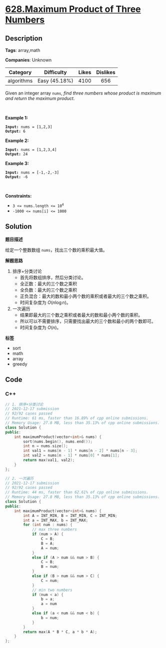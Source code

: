 # [628.Maximum Product of Three Numbers](https://leetcode.com/problems/maximum-product-of-three-numbers/description/)

## Description

**Tags**: array,math

**Companies**: Unknown

|  Category  |  Difficulty   | Likes | Dislikes |
| :--------: | :-----------: | :---: | :------: |
| algorithms | Easy (45.18%) | 4100  |   656    |

<p>Given an integer array <code>nums</code>, <em>find three numbers whose product is maximum and return the maximum product</em>.</p>
<p>&nbsp;</p>
<p><strong class="example">Example 1:</strong></p>
<pre><code><strong>Input:</strong> nums = [1,2,3]
<strong>Output:</strong> 6</code></pre><p><strong class="example">Example 2:</strong></p>
<pre><code><strong>Input:</strong> nums = [1,2,3,4]
<strong>Output:</strong> 24</code></pre><p><strong class="example">Example 3:</strong></p>
<pre><code><strong>Input:</strong> nums = [-1,-2,-3]
<strong>Output:</strong> -6</code></pre>
<p>&nbsp;</p>
<p><strong>Constraints:</strong></p>
<ul>
  <li><code>3 &lt;= nums.length &lt;=&nbsp;10<sup>4</sup></code></li>
  <li><code>-1000 &lt;= nums[i] &lt;= 1000</code></li>
</ul>

## Solution

**题目描述**

给定一个整数数组 `nums`，找出三个数的乘积最大值。

**解题思路**

1. 排序+分类讨论
   - 首先将数组排序，然后分类讨论。
   - 全正数：最大的三个数之乘积
   - 全负数：最大的三个数之乘积
   - 正负混合：最大的数和最小两个数的乘积或者最大的三个数之乘积。
   - 时间复杂度为 $O(n\log n)$。
2. 一次遍历
   - 结果即最大的三个数之乘积或者最大的数和最小两个数的乘积。
   - 所以可以不需要排序，只需要找出最大的三个数和最小的两个数即可。
   - 时间复杂度为 $O(n)$。

**标签**

- sort
- math
- array
- greedy

<!-- code start -->
## Code

### C++

```cpp
// 1. 排序+分类讨论
// 2021-12-17 submission
// 92/92 cases passed
// Runtime: 61 ms, faster than 16.89% of cpp online submissions.
// Memory Usage: 27.8 MB, less than 35.13% of cpp online submissions.
class Solution {
public:
    int maximumProduct(vector<int>& nums) {
        sort(nums.begin(), nums.end());
        int n = nums.size();
        int val1 = nums[n - 1] * nums[n - 2] * nums[n - 3];
        int val2 = nums[n - 1] * nums[0] * nums[1];
        return max(val1, val2);
    }
};
```

```cpp
// 2. 一次遍历
// 2021-12-17 submission
// 92/92 cases passed
// Runtime: 44 ms, faster than 62.61% of cpp online submissions.
// Memory Usage: 27.8 MB, less than 35.13% of cpp online submissions.
class Solution {
public:
    int maximumProduct(vector<int>& nums) {
        int A = INT_MIN, B = INT_MIN, C = INT_MIN;
        int a = INT_MAX, b = INT_MAX;
        for (int num : nums) {
            // max three numbers
            if (num > A) {
                C = B;
                B = A;
                A = num;
            }
            else if (A > num && num > B) {
                C = B;
                B = num;
            }
            else if (B > num && num > C) {
                C = num;
            }
            // min two numbers
            if (num < a) {
                b = a;
                a = num
            }
            else if (a < num && num < b) {
                b = num;
            }
        }
        return max(A * B * C, a * b * A);
    }
};
```

<!-- code end -->
